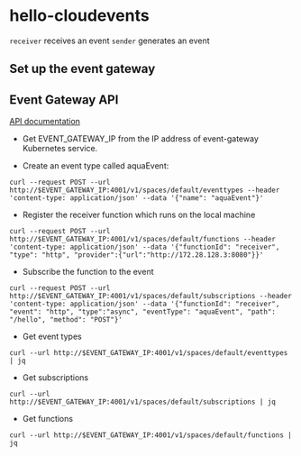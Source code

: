 # hello-cloudevents

`receiver` receives an event
`sender` generates an event

## Set up the event gateway



## Event Gateway API

[API documentation](https://github.com/serverless/event-gateway/blob/master/docs/api.md)

* Get EVENT_GATEWAY_IP from the IP address of event-gateway Kubernetes service.

* Create an event type called aquaEvent:

`curl --request POST --url http://$EVENT_GATEWAY_IP:4001/v1/spaces/default/eventtypes --header 'content-type: application/json' --data '{"name": "aquaEvent"}'`

* Register the receiver function which runs on the local machine

`curl --request POST --url http://$EVENT_GATEWAY_IP:4001/v1/spaces/default/functions --header 'content-type: application/json' --data '{"functionId": "receiver", "type": "http", "provider":{"url":"http://172.28.128.3:8080"}}'`

* Subscribe the function to the event

`curl --request POST --url http://$EVENT_GATEWAY_IP:4001/v1/spaces/default/subscriptions --header 'content-type: application/json' --data '{"functionId": "receiver", "event": "http", "type":"async", "eventType": "aquaEvent", "path": "/hello", "method": "POST"}'`

* Get event types

`curl --url http://$EVENT_GATEWAY_IP:4001/v1/spaces/default/eventtypes | jq`

* Get subscriptions

`curl --url http://$EVENT_GATEWAY_IP:4001/v1/spaces/default/subscriptions | jq`

* Get functions

`curl --url http://$EVENT_GATEWAY_IP:4001/v1/spaces/default/functions | jq`

